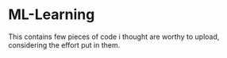 # ML-Learning
This contains few pieces of code i thought are worthy to upload, considering the effort put in them.
